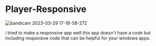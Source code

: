 # Player-Responsive


![bandicam 2023-03-29 17-18-58-272](https://user-images.githubusercontent.com/91133322/228559299-cf293ac7-6cd7-46d2-a233-ea37dce3158d.jpg)




i tried to make a responsive app well this app doesn't have a code but including responsive code that can be helpful for your windows apps.
